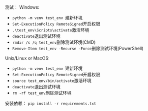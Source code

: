 测试：
Windows:

* `python -m venv test_env `建新环境
* `Set-ExecutionPolicy RemoteSigned`开启权限
* `.\test_env\Scripts\activate`激活环境
* `deactivate`退出测试环境
* `rmdir /s /q test_env`删除测试环境(CMD)
* `Remove-Item test_env -Recurse -Force`删除测试环境(PowerShell)


Unix/Linux or MacOS:

* `python -m venv test_env `建新环境
* `Set-ExecutionPolicy RemoteSigned`开启权限
* `source test_env/bin/activate`激活环境
* `deactivate`退出测试环境
* `rm -rf test_env`删除测试环境

安装依赖：
`pip install -r requirements.txt`
